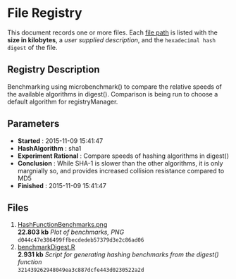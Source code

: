 # File Registry #

This document records one or more files.
Each [file path](#) is listed with the **size in kilobytes**,
a *user supplied description*,
and the `hexadecimal hash digest` of the file.

## Registry Description ##

Benchmarking using microbenchmark() to compare the relative speeds of
the available algorithms in digest(). Comparison is being run to choose
a default algorithm for registryManager.

## Parameters ##

* **Started** : 2015-11-09 15:41:47
* **HashAlgorithm** : sha1
* **Experiment Rational** : Compare speeds of hashing algorithms in digest()
* **Conclusion** : While SHA-1 is slower than the other algorithms, it is only margnially so, and provides increased collision resistance compared to MD5
* **Finished** : 2015-11-09 15:41:47

## Files ##

1. [HashFunctionBenchmarks.png](./HashFunctionBenchmarks.png)<br>
   **22.803 kb** *Plot of benchmarks, PNG*<br>
   `d044c47e386499ffbecdedeb57379d3e2c86ad06`
1. [benchmarkDigest.R](./benchmarkDigest.R)<br>
   **2.931 kb** *Script for generating hashing benchmarks from the digest() function*<br>
   `321439262948049ea3c887dcfe443d0230522a2d`
